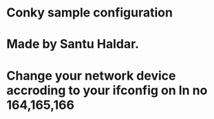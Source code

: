 # Conky sample configuration
# Made by Santu Haldar.
# Change your network device accroding to your ifconfig on ln no 164,165,166
